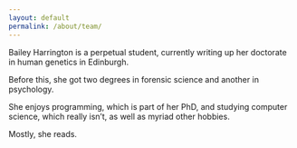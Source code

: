 ```yaml
---
layout: default
permalink: /about/team/
---
```


Bailey Harrington is a perpetual student, currently writing up her doctorate in human genetics in Edinburgh.

Before this, she got two degrees in forensic science and another in psychology.

She enjoys programming, which is part of her PhD, and studying computer science, which really isn’t, as well as myriad other hobbies.

Mostly, she reads.

